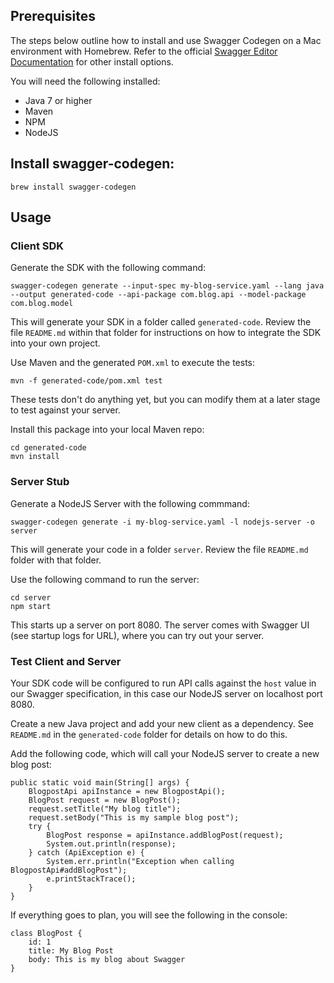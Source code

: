 ## Prerequisites
The steps below outline how to install and use Swagger Codegen on a Mac environment with Homebrew. Refer to the official 
[Swagger Editor Documentation](https://swagger.io/docs/swagger-tools/#installation-11) for other install options. 

You will need the following installed:
* Java 7 or higher
* Maven 
* NPM
* NodeJS


## Install swagger-codegen:

```shell
brew install swagger-codegen
```

## Usage

### Client SDK
Generate the SDK with the following command:
```shell
swagger-codegen generate --input-spec my-blog-service.yaml --lang java --output generated-code --api-package com.blog.api --model-package com.blog.model
```
This will generate your SDK in a folder called `generated-code`. Review the file `README.md` within that folder for
instructions on how to integrate the SDK into your own project.

Use Maven and the generated `POM.xml` to execute the tests:
```shell
mvn -f generated-code/pom.xml test
``` 
These tests don't do anything yet, but you can modify them at a later stage to test against your server.

Install this package into your local Maven repo:
```shell
cd generated-code
mvn install
```

### Server Stub
Generate a NodeJS Server with the following commmand:
```shell
swagger-codegen generate -i my-blog-service.yaml -l nodejs-server -o server
```
This will generate your code in a folder `server`. Review the file `README.md` folder with that folder.

Use the following command to run the server:
```shell
cd server
npm start
```
This starts up a server on port 8080. The server comes with Swagger UI (see startup logs for URL), where you can try out
your server.

### Test Client and Server
Your SDK code will be configured to run API calls against the `host` value in our Swagger specification, in this case 
our NodeJS server on localhost port 8080. 

Create a new Java project and add your new client as a dependency. See `README.md` in the `generated-code` folder for 
details on how to do this.

Add the following code, which will call your NodeJS server to create a new blog post:
```
public static void main(String[] args) {
    BlogpostApi apiInstance = new BlogpostApi();
    BlogPost request = new BlogPost();
    request.setTitle("My blog title");
    request.setBody("This is my sample blog post");
    try {
        BlogPost response = apiInstance.addBlogPost(request);
        System.out.println(response);
    } catch (ApiException e) {
        System.err.println("Exception when calling BlogpostApi#addBlogPost");
        e.printStackTrace();
    }
}
```
If everything goes to plan, you will see the following in the console:
```shell
class BlogPost {
    id: 1
    title: My Blog Post
    body: This is my blog about Swagger
}
```

